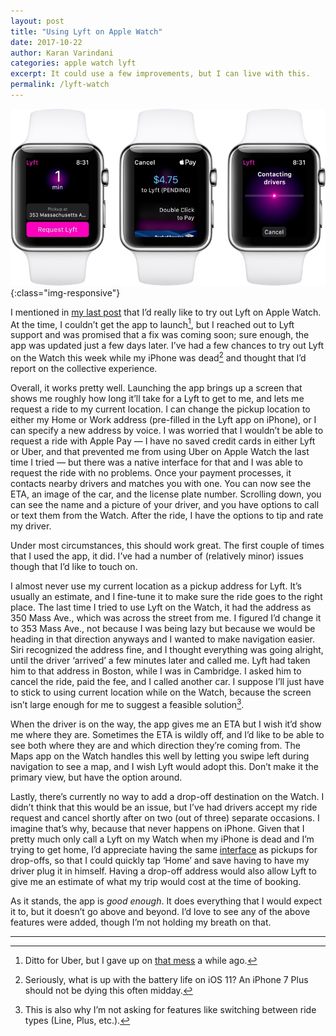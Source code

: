 ```yaml
--- 
layout: post
title: "Using Lyft on Apple Watch"
date: 2017-10-22
author: Karan Varindani
categories: apple watch lyft
excerpt: It could use a few improvements, but I can live with this.
permalink: /lyft-watch
---
```

![](/assets/lyft-pickup.jpeg){:class="img-responsive"}

I mentioned in [my last post](https://thoughtsandstuff.net/cellular-watch) that I’d really like to try out Lyft on Apple Watch. At the time, I couldn’t get the app to launch[^1], but I reached out to Lyft support and was promised that a fix was coming soon; sure enough, the app was updated just a few days later. I’ve had a few chances to try out Lyft on the Watch this week while my iPhone was dead[^2] and thought that I’d report on the collective experience.

Overall, it works pretty well. Launching the app brings up a screen that shows me roughly how long it’ll take for a Lyft to get to me, and lets me request a ride to my current location. I can change the pickup location to either my Home or Work address (pre-filled in the Lyft app on iPhone), or I can specify a new address by voice. I was worried that I wouldn’t be able to request a ride with Apple Pay — I have no saved credit cards in either Lyft or Uber, and that prevented me from using Uber on Apple Watch the last time I tried — but there was a native interface for that and I was able to request the ride with no problems. Once your payment processes, it contacts nearby drivers and matches you with one. You can now see the ETA, an image of the car, and the license plate number. Scrolling down, you can see the name and a picture of your driver, and you have options to call or text them from the Watch. After the ride, I have the options to tip and rate my driver.

Under most circumstances, this should work great. The first couple of times that I used the app, it did. I’ve had a number of (relatively minor) issues though that I’d like to touch on.

I almost never use my current location as a pickup address for Lyft. It’s usually an estimate, and I fine-tune it to make sure the ride goes to the right place. The last time I tried to use Lyft on the Watch, it had the address as 350 Mass Ave., which was across the street from me. I figured I’d change it to 353 Mass Ave., not because I was being lazy but because we would be heading in that direction anyways and I wanted to make navigation easier. Siri recognized the address fine, and I thought everything was going alright, until the driver ‘arrived’ a few minutes later and called me. Lyft had taken him to that address in Boston, while I was in Cambridge. I asked him to cancel the ride, paid the fee, and I called another car. I suppose I’ll just have to stick to using current location while on the Watch, because the screen isn’t large enough for me to suggest a feasible solution[^3].

When the driver is on the way, the app gives me an ETA but I wish it’d show me where they are. Sometimes the ETA is wildly off, and I’d like to be able to see both where they are and which direction they’re coming from. The Maps app on the Watch handles this well by letting you swipe left during navigation to see a map, and I wish Lyft would adopt this. Don’t make it the primary view, but have the option around.

Lastly, there’s currently no way to add a drop-off destination on the Watch. I didn’t think that this would be an issue, but I’ve had drivers accept my ride request and cancel shortly after on two (out of three) separate occasions. I imagine that’s why, because that never happens on iPhone. Given that I pretty much only call a Lyft on my Watch when my iPhone is dead and I’m trying to get home, I’d appreciate having the same [interface](/assets/lyft-address.jpeg) as pickups for drop-offs, so that I could quickly tap ‘Home’ and save having to have my driver plug it in himself. Having a drop-off address would also allow Lyft to give me an estimate of what my trip would cost at the time of booking.

As it stands, the app is _good enough_. It does everything that I would expect it to, but it doesn’t go above and beyond. I’d love to see any of the above features were added, though I’m not holding my breath on that.

---- 

[^1]:	Ditto for Uber, but I gave up on [that mess](https://www.engadget.com/2017/04/25/ubers-terrible-horrible-no-good-very-bad-2017/) a while ago.

[^2]:	Seriously, what is up with the battery life on iOS 11? An iPhone 7 Plus should not be dying this often midday.

[^3]:	This is also why I’m not asking for features like switching between ride types (Line, Plus, etc.).